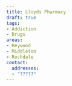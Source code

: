 ```yaml
---
title: Lloyds Pharmacy
draft: true
tags:
- Addiction
- Drugs
areas:
- Heywood
- Middleton
- Rochdale
contact:
  addresses:
  - "?????"
---
```



